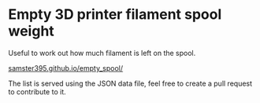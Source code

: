 # Empty 3D printer filament spool weight
Useful to work out how much filament is left on the spool.

[samster395.github.io/empty_spool/](https://samster395.github.io/empty_spool/)

The list is served using the JSON data file, feel free to create a pull request to contribute to it.
